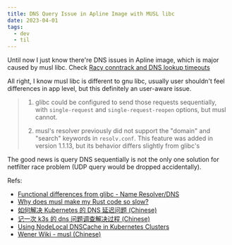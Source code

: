 ```yaml
---
title: DNS Query Issue in Apline Image with MUSL libc
date: 2023-04-01
tags:
  - dev
  - til
---
```


Until now I just know there're DNS issues in Apline image, which is major caused
by musl libc. Check
[Racy conntrack and DNS lookup timeouts](https://www.weave.works/blog/racy-conntrack-and-dns-lookup-timeouts)

All right, I know musl libc is different to gnu libc, usually user shouldn't
feel differences in app level, but this definitely an user-aware issue.

> 1. glibc could be configured to send those requests sequentially, with
>    `single-request` and `single-request-reopen` options, but musl cannot.
>
> 2. musl's resolver previously did not support the "domain" and "search"
>    keywords in `resolv.conf`. This feature was added in version 1.1.13, but
>    its behavior differs slightly from glibc's

The good news is query DNS sequentially is not the only one solution for
netfilter race problem (UDP query would be dropped accidentally).

Refs:

- [Functional differences from glibc - Name Resolver/DNS](https://wiki.musl-libc.org/functional-differences-from-glibc.html)
- [Why does musl make my Rust code so slow?](https://andygrove.io/2020/05/why-musl-extremely-slow)
- [如何解决 Kubernetes 的 DNS 延迟问题 (Chinese)](https://feisky.xyz/posts/2020-04-09-dns-latency)
- [记一次 k3s 的 dns 问题调查解决过程 (Chinese)](https://www.liuquanhao.com/posts/%E8%AE%B0%E4%B8%80%E6%AC%A1k3s%E7%9A%84dns%E9%97%AE%E9%A2%98%E8%B0%83%E6%9F%A5%E8%A7%A3%E5%86%B3%E8%BF%87%E7%A8%8B/)
- [Using NodeLocal DNSCache in Kubernetes Clusters](https://kubernetes.io/docs/tasks/administer-cluster/nodelocaldns)
- [Wener Wiki - musl (Chinese)](https://wener.me/notes/os/linux/lib/musl)
